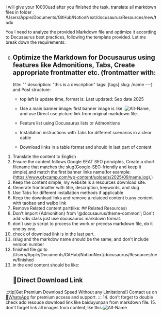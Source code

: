 I will give your 10000usd after you finished the task,
translate all markdown files in folder :
/Users/Apple/Documents/GitHub/NotionNext/docusaurus/Resources/new/todo

You I need to analyze the provided Markdown file and optimize it according to Docusaurus best practices, following the template provided. Let me break down the requirements:


0. Optimize the Markdown for Docusaurus using features like Admonitions, Tabs, Create appropriate frontmatter etc.
(frontmatter with:
    ---
    title: ""
    description: "this is a description"
    tags: [tags]
    slug: /name
    ---)
and Post structure:
   - top left is update time, format is: Last updated: Sep date 2025
   - Use a main banner image:
    first banner image is like: 
    ![Alt-Name](https://www.gfxcamp.com/wp-content/uploads/2025/09/image.jpg),
    and use Direct use picture link from original markdown file.

   - Feature list using Docusaurus lists or Admonitions
   - Installation instructions with Tabs for different scenarios in a clear cable
   - Download links in a table format and should in last part of content
1. Translate the content to English
2. Ensure the content follows Google EEAT SEO principles, Create a short filename that matches the slug(Google-SEO-friendly and keep it simple),and match the first banner links name(for example: (https://www.gfxcamp.com/wp-content/uploads/2025/09/name.jpg),)
3. Keep the content simple, my website is a resources download site.
4. Generate frontmatter with title, description, keywords, and slug
5. Use Tabs for different installation methods if applicable
6. Keep the download links and remove a.relateed content b.any content with taobao and weibo link
7. Remove Related content part(like: ## Related Resources)
8.  Don't import {Admonition} from '@docusaurus/theme-common';
    Don't add <div class just use docusaurus markdown format.
9.  don't use js script to process the work or precess markdown file, do it one by one.
10. check of download link is in the last part.
11. /slug and the markdow name should be the same, and don't include version number
12. finished file go to /Users/Apple/Documents/GitHub/NotionNext/docusaurus/Resources/new/finished
13. in the end content should be like:
    ## 🚀Direct Download Link
:::tip[Get Premium Download Speed Without any Limitations!]
Contact us on [💬WhatsApp](https://wa.me/+8613237610083) for premium  access and support.
:::
14. don't forget to double check add resouce download link like baiduyunpan from markdown file.
15. don't forget link all images from content,like this:![Alt-Name](https://www.link.com/wp-content/uploads/2025/09/image.jpg)